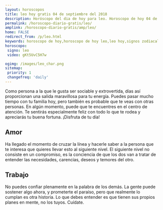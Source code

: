 ```yaml
---
layout: horoscopos
title: leo hoy gratis 04 de septiembre del 2018 
description: Horóscopo del dia de hoy para leo. Horoscopo de hoy 04 de septiembre del 2018. Las predicciones de amor, trabajo, vida personal gratis.
permalink: /horoscopo-diario-gratis/leo/
amplink: /horoscopo-diario-gratis/amp/leo/
home: FALSE
redirect_from: /p/leo.html
keywords: horoscopo de hoy,horoscopo de hoy leo,leo hoy,signos zodiacales,horóscopo de hoy,horoscopos de hoy,horoscopo leo hoy,horoscopo de leo de hoy,horóscopo de hoy leo,horoscopos,horoscopo del dia de hoy,leo de hoy,los horoscopos de hoy,leo de hoy,leo Diciembre 2018,el horóscopo de hoy leo,horóscopo del día,horoscopo y tarot leo,predicciones zodiacales 2018,leo hoy amor,signos zodiacales 2018el horoscopo de hoy
horoscopo:
 signo: leo
 video: gKt5UvC5H7w

ogimg: /images/leo_char.png
sitemap:
 priority: 1
 changefreq: 'daily'
---
```



Como persona a la que le gusta ser sociable y extrovertida, días así proporcionan una salida maravillosa para tu energía. Puedes pasar mucho tiempo con tu familia hoy, pero también es probable que te veas con otras personas. En algún momento, puede que te encuentres en el centro de atención. Te sentirás especialmente feliz con todo lo que te rodea y apreciarás tu buena fortuna. ¡Disfruta de tu día!

## Amor

Ha llegado el momento de cruzar la línea y hacerle saber a la persona que te interesa que quieres llevar esto al siguiente nivel. El siguiente nivel no consiste en un compromiso, es la conciencia de que los dos van a tratar de entender las necesidades, carencias, deseos y temores del otro.

## Trabajo

No puedes confiar plenamente en la palabra de los demás. La gente puede sostener algo ahora, y prometerte el paraíso, pero que realmente lo cumplan es otra historia. Lo que debes entender es que tienen sus propios planes en mente, no los tuyos. Cuídate.